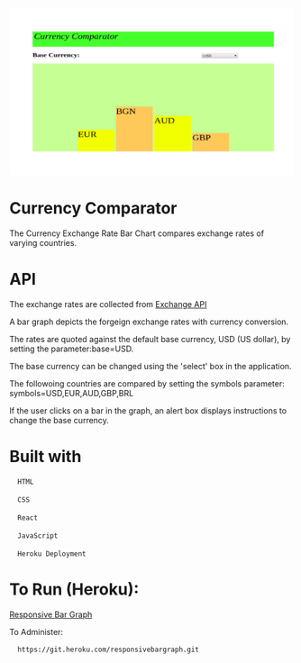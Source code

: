 ![Graph Image](img/responsivebargraph.png)

__Currency Comparator__
===================

The Currency Exchange Rate Bar Chart compares exchange rates of varying countries.

# API
The exchange rates are collected from [Exchange API](https://exchangeratesapi.io/)

A bar graph depicts the forgeign exchange rates with currency conversion.

The rates are quoted against the default base currency, USD (US dollar), by setting the parameter:base=USD. 

The base currency can be changed using the 'select' box in the application.

The followoing countries are compared by setting the symbols parameter: symbols=USD,EUR,AUD,GBP,BRL

If the user clicks on a bar in the graph, an alert box displays instructions to change the base currency.


# Built with


      HTML

      CSS

      React

      JavaScript

      Heroku Deployment
   

# To Run (Heroku):
   [Responsive Bar Graph](https://responsivebargraph.herokuapp.com/)
      
      
To Administer:


      https://git.heroku.com/responsivebargraph.git

